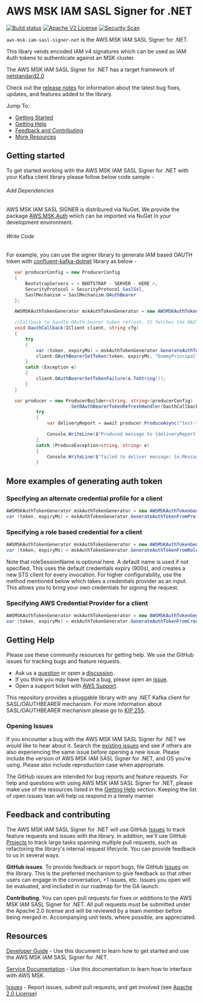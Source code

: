 # AWS MSK IAM SASL Signer for .NET
 
[![Build status](https://github.com/aws/aws-msk-iam-sasl-signer-net/actions/workflows/ci.yml/badge.svg)](https://github.com/aws/aws-msk-iam-sasl-signer-net/actions/workflows/ci.yml) 
[![Apache V2 License](https://img.shields.io/badge/license-Apache%20V2-blue.svg)](https://github.com/aws/aws-msk-iam-sasl-signer-net/blob/main/LICENSE.txt)
[![Security Scan](https://github.com/aws/aws-msk-iam-sasl-signer-net/actions/workflows/securityscan.yml/badge.svg?branch=main)](https://github.com/aws/aws-msk-iam-sasl-signer-net/actions/workflows/securityscan.yml)

`aws-msk-iam-sasl-signer-net` is the AWS MSK IAM SASL Signer for .NET. 

This libary vends encoded IAM v4 signatures which can be used as IAM Auth tokens to authenticate against an MSK cluster. 
 
The AWS MSK IAM SASL Signer for .NET has a target framework of [netstandard2.0](https://learn.microsoft.com/en-us/dotnet/standard/net-standard?tabs=net-standard-2-0)
 
Check out the [release notes](https://github.com/aws/aws-msk-iam-sasl-signer-net/blob/main/CHANGELOG.md) for information about the latest bug
fixes, updates, and features added to the library.
 
Jump To:
* [Getting Started](#getting-started)
* [Getting Help](#getting-help)
* [Feedback and Contributing](#contributing)
* [More Resources](#resources)
 
 
## <a name="getting-started"></a> Getting started
To get started working with the AWS MSK IAM SASL Signer for .NET with your Kafka client library please follow below code sample -
 
###### Add Dependencies
 
 AWS MSK IAM SASL SIGNER is distribured via NuGet. We provide the package [AWS.MSK.Auth](https://www.nuget.org/packages/AWS.MSK.Auth/) which can be imported via NuGet in your development environment. 
 
###### Write Code
 
For example, you can use the signer library to generate IAM based OAUTH token with [confluent-kafka-dotnet](https://github.com/confluentinc/confluent-kafka-dotnet) library as below -
 
 ```cs
    var producerConfig = new ProducerConfig
    {
        BootstrapServers = < BOOTSTRAP - SERVER - HERE >,
        SecurityProtocol = SecurityProtocol.SaslSsl,
        SaslMechanism = SaslMechanism.OAuthBearer
    };

    AWSMSKAuthTokenGenerator mskAuthTokenGenerator = new AWSMSKAuthTokenGenerator();

    //Callback to handle OAuth bearer token refresh. It fetches the OAUTH Token from the AWSMSKAuthTokenGenerator class. 
    void OauthCallback(IClient client, string cfg)
    {
        try
        {
            var (token, expiryMs) = mskAuthTokenGenerator.GenerateAuthToken(Amazon.RegionEndpoint.USEast1);
            client.OAuthBearerSetToken(token, expiryMs, "DummyPrincipal");
        }
        catch (Exception e)
        {
            client.OAuthBearerSetTokenFailure(e.ToString());
        }
    }

    var producer = new ProducerBuilder<string, string>(producerConfig)
                        .SetOAuthBearerTokenRefreshHandler(OauthCallback).Build();
            try
            {
                var deliveryReport = await producer.ProduceAsync("test-topic", new Message<string, string> { Value = "Hello from .NET" });

                Console.WriteLine($"Produced message to {deliveryReport.TopicPartitionOffset}");
            }
            catch (ProduceException<string, string> e)
            {
                Console.WriteLine($"failed to deliver message: {e.Message} [{e.Error.Code}]");
            }
 ```
 
## More examples of generating auth token
 
### Specifying an alternate credential profile for a client
 
```cs
AWSMSKAuthTokenGenerator mskAuthTokenGenerator = new AWSMSKAuthTokenGenerator();
var (token, expiryMs) = mskAuthTokenGenerator.GenerateAuthTokenFromProfile(Amazon.RegionEndpoint.USEast1, "profileName");
```
 
### Specifying a role based credential for a client
 
```cs
AWSMSKAuthTokenGenerator mskAuthTokenGenerator = new AWSMSKAuthTokenGenerator();
var (token, expiryMs) = mskAuthTokenGenerator.GenerateAuthTokenFromRole(Amazon.RegionEndpoint.USEast1, "roleName", "roleSessioName");
```

Note that roleSessionName is optional here. A default name is used if not specified. This uses the default credentials expiry (900s), and creates a new STS client for every invocation. 
For higher configurability, use the method mentioned below which takes a credentials provider as an input. This allows you to bring your own credentials for signing the request. 
 
### <a name="credential-provider-method"></a> Specifying AWS Credential Provider for a client
 
```cs
AWSMSKAuthTokenGenerator mskAuthTokenGenerator = new AWSMSKAuthTokenGenerator();
var (token, expiryMs) = mskAuthTokenGenerator.GenerateAuthTokenFromCredentialsProvider(Amazon.RegionEndpoint.USEast1, () => new BasicAWSCredentials("secretKey", "accessKey"));
```
 
 
## <a name="getting-help"></a> Getting Help
 
Please use these community resources for getting help. We use the GitHub issues
for tracking bugs and feature requests.
 
* Ask us a [question](https://github.com/aws/aws-msk-iam-sasl-signer-net/discussions/new?category=q-a) or open a [discussion](https://github.com/aws/aws-msk-iam-sasl-signer-net/discussions/new?category=general).
* If you think you may have found a bug, please open an [issue](https://github.com/aws/aws-msk-iam-sasl-signer-net/issues/new/choose).
* Open a support ticket with [AWS Support](http://docs.aws.amazon.com/awssupport/latest/user/getting-started.html).
 
This repository provides a pluggable library with any .NET Kafka client for SASL/OAUTHBEARER mechanism. For more information about SASL/OAUTHBEARER mechanism please go to [KIP 255](https://cwiki.apache.org/confluence/pages/viewpage.action?pageId=75968876).
 
### Opening Issues
 
If you encounter a bug with the AWS MSK IAM SASL Signer for .NET we would like to hear about it.
Search the [existing issues][Issues] and see
if others are also experiencing the same issue before opening a new issue. Please
include the version of AWS MSK IAM SASL Signer for .NET, and OS you’re using. Please
also include reproduction case when appropriate.
 
The GitHub issues are intended for bug reports and feature requests. For help
and questions with using AWS MSK IAM SASL Signer for .NET, please make use of the resources listed
in the [Getting Help](#getting-help) section.
Keeping the list of open issues lean will help us respond in a timely manner.
 
## <a name="contributing"></a> Feedback and contributing
 
The AWS MSK IAM SASL Signer for .NET will use GitHub [Issues] to track feature requests and issues with the library. In addition, we'll use GitHub [Projects] to track large tasks spanning multiple pull requests, such as refactoring the library's internal request lifecycle. You can provide feedback to us in several ways.
 
**GitHub issues**. To provide feedback or report bugs, file GitHub [Issues] on the library. This is the preferred mechanism to give feedback so that other users can engage in the conversation, +1 issues, etc. Issues you open will be evaluated, and included in our roadmap for the GA launch.
 
**Contributing**. You can open pull requests for fixes or additions to the AWS MSK IAM SASL Signer for .NET. All pull requests must be submitted under the Apache 2.0 license and will be reviewed by a team member before being merged in. Accompanying unit tests, where possible, are appreciated.
 
## <a name="resources"></a> Resources
 
[Developer Guide](https://aws.github.io/aws-msk-iam-sasl-signer-net/docs/) - Use this document to learn how to get started and
use the AWS MSK IAM SASL Signer for .NET.
 
[Service Documentation](https://docs.aws.amazon.com/msk/latest/developerguide/getting-started.html) - Use this
documentation to learn how to interface with AWS MSK.
 
[Issues] - Report issues, submit pull requests, and get involved
(see [Apache 2.0 License][license])
 
[Issues]: https://github.com/aws/aws-msk-iam-sasl-signer-net/issues
[Projects]: https://github.com/aws/aws-msk-iam-sasl-signer-net/projects
[CHANGELOG]: https://github.com/aws/aws-msk-iam-sasl-signer-net/blob/main/CHANGELOG.md
[license]: http://aws.amazon.com/apache2.0/